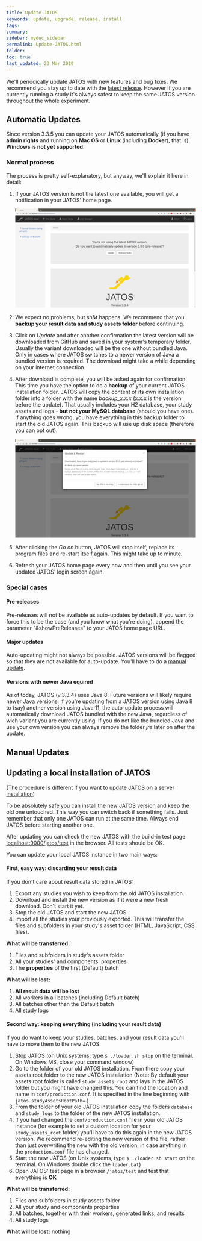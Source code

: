 ```yaml
---
title: Update JATOS
keywords: update, upgrade, release, install
tags:
summary:
sidebar: mydoc_sidebar
permalink: Update-JATOS.html
folder:
toc: true
last_updated: 23 Mar 2019
---
```


We'll periodically update JATOS with new features and bug fixes. We recommend you stay up to date with the [latest release](https://github.com/JATOS/JATOS/releases). However if you are currently running a study it's always safest to keep the same JATOS version throughout the whole experiment.


## Automatic Updates

Since version 3.3.5 you can update your JATOS automatically (if you have **admin rights** and running on **Mac OS** or **Linux** (including **Docker**), that is). **Windows is not yet supported**.

### Normal process

The process is pretty self-explanatory, but anyway, we'll explain it here in detail:

1. If your JATOS version is not the latest one available, you will get a notification in your JATOS' home page.

   ![Update notification Schreenshot](images/autoupdate-notification.png)

1. We expect no problems, but sh&t happens. We recommend that you **backup your result data and study assets folder** before continuing.
1. Click on _Update_ and after another confirmation the latest version will be downloaded from GitHub and saved in your system's temporary folder. Usually the variant downloaded will be the one without bundled Java. Only in cases where JATOS switches to a newer version of Java a bundled version is required. The download might take a while depending on your internet connection.
1. After dównload is complete, you will be asked again for confirmation. This time you have the option to do a **backup** of your current JATOS installation folder. JATOS will copy the content of its own installation folder into a folder with the name _backup_x.x.x_ (x.x.x is the version before the update). That usually includes your H2 database, your study assets and logs - **but not your MySQL database** (should you have one). If anything goes wrong, you have everything in this backup folder to start the old JATOS again. This backup will use up disk space (therefore you can opt out).

   ![Update notification Schreenshot](images/autoupdate-update-and-restart.png)

1. After clicking the _Go on_ button, JATOS will stop itself, replace its program files and re-start itself again. This might take up to minute.
1. Refresh your JATOS home page every now and then until you see your updated JATOS' login screen again.


### Special cases

#### Pre-releases
Pre-releases will not be available as auto-updates by default. If you want to force this to be the case (and you know what you're doing), append the parameter "&showPreReleases" to your JATOS home page URL.

#### Major updates
Auto-updating might not always be possible. JATOS versions will be flagged so that they are not available for auto-update. You'll have to do a [manual update](Update-JATOS.md).

#### Versions with newer Java equired
As of today, JATOS (v.3.3.4) uses Java 8. Future versions will likely require newer Java versions. If you're updating from a JATOS version using Java 8 to (say) another version using Java 11, the auto-update process will automatically download JATOS bundled with the new Java, regardless of wich variant you are currently using. If you do not like the bundled Java and use your own version you can always remove the folder _jre_ later on after the update.


## Manual Updates

## Updating a local installation of JATOS 
(The procedure is different if you want to [update JATOS on a server installation](Updating-a-JATOS-server-installation.html))

To be absolutely safe you can install the new JATOS version and keep the old one untouched. This way you can switch back if something fails. Just remember that only one JATOS can run at the same time. Always end JATOS before starting another one.

After updating you can check the new JATOS with the build-in test page [localhost:9000/jatos/test](http://localhost:9000/jatos/test) in the browser. All tests should be OK.

You can update your local JATOS instance in two main ways:
 
#### First, easy way: discarding your result data

If you don't care about result data stored in JATOS:

1. Export any studies you wish to keep from the old JATOS installation.
1. Download and install the new version as if it were a new fresh download. Don't start it yet.
1. Stop the old JATOS and start the new JATOS.
1. Import all the studies your previously exported. This will transfer the files and subfolders in your study's asset folder (HTML, JavaScript, CSS files). 

**What will be transferred:**

1. Files and subfolders in study's assets folder
1. All your studies' and components' properties
1. The **properties** of the first (Default) batch
 
**What will be lost:** 

1. **All result data will be lost**
1. All workers in all batches (including Default batch)
1. All batches other than the Default batch
1. All study logs

#### Second way: keeping everything (including your result data)

If you do want to keep your studies, batches, and your result data you'll have to move them to the new JATOS. 

1. Stop JATOS (on Unix systems, type `$ ./loader.sh stop` on the terminal. On Windows MS, close your command window)
1. Go to the folder of your old JATOS installation. From there copy your assets root folder to the new JATOS installation (Note: By default your assets root folder is called `study_assets_root` and lays in the JATOS folder but you might have changed this. You can find the location and name in `conf/production.conf`. It is specified in the line beginning with `jatos.studyAssetsRootPath=`.)
1. From the folder of your old JATOS installation copy the folders `database` and `study_logs` to the folder of the new JATOS installation.
1. If you had changed the `conf/production.conf` file in your old JATOS instance (for example to set a custom location for your `study_assets_root` folder) you'll have to do this again in the new JATOS version. We recommend re-editing the new version of the file, rather than just overwriting the new with the old version, in case anything in the `production.conf` file has changed.
1. Start the new JATOS (on Unix systems, type `$ ./loader.sh start` on the terminal. On Windows double click the `loader.bat`)
1. Open JATOS' test page in a browser `/jatos/test` and test that everything is **OK**

**What will be transferred:**

1. Files and subfolders in study assets folder
1. All your study and components properties
1. All batches, together with their workers, generated links, and results
1. All study logs

**What will be lost:**
nothing
